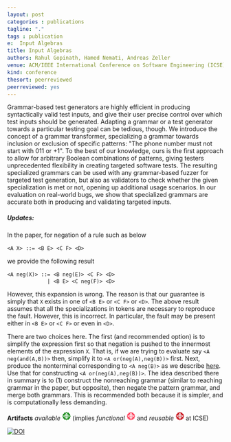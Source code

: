 ```yaml
---
layout: post
categories : publications
tagline: "."
tags : publication
e:  Input Algebras
title: Input Algebras
authors: Rahul Gopinath, Hamed Nemati, Andreas Zeller
venue: ACM/IEEE International Conference on Software Engineering (ICSE) 
kind: conference
thesort: peerreviewed
peerreviewed: yes
---
```


Grammar-based test generators are highly efficient in producing syntactically
valid test inputs, and give their user precise control over which test inputs
should be generated. Adapting a grammar or a test generator towards a particular
testing goal can be tedious, though. We introduce the concept of a grammar
transformer, specializing a grammar towards inclusion or exclusion of specific
patterns: "The phone number must not start with 011 or +1". To the best of our
knowledge, ours is the first approach to allow for arbitrary Boolean
combinations of patterns, giving testers unprecedented flexibility in creating
targeted software tests. The resulting specialized grammars can be used with any
grammar-based fuzzer for targeted test generation, but also as validators to
check whether the given specialization is met or not, opening up additional
usage scenarios. In our evaluation on real-world bugs, we show that specialized
grammars are accurate both in producing and validating targeted inputs.

##### Updates:

In the paper, for negation of a rule such as below

```
<A X> ::= <B E> <C F> <D>
```
we provide the following result

```
<A neg(X)> ::= <B neg(E)> <C F> <D>
             | <B E> <C neg(F)> <D>
```

However, this expansion is wrong. The reason is that our guarantee is simply
that `X` exists in one of `<B E>` or `<C F>` or `<D>`. The above result assumes
that all the specializations in tokens are necessary to reproduce the fault.
However, this is incorrect. In particular, the fault may be present either in
`<B E>` or `<C F>` or even in `<D>`.

<!-- Important: The basic idea here is to ensure that nosingle rule can result in the
negated expression on expansion.-->

There are two choices here. The first (and recommended option) is to simplify
the expression first so that negation is pushed to the innermost elements of
the expression `X`. That is, if we are trying to evaluate say `<A neg(and(A,B))>`
then, simplify it to `<A or(neg(A),neg(B))>` first. Next, produce the
nonterminal corresponding to `<A neg(B)>` as we describe [here](https://rahul.gopinath.org/post/2021/09/12/negated-fault-grammars/#unreachable-grammar). Use that for constructing `<A or(neg(A),neg(B))>`. The idea described there
in summary is to (1) construct the nonreaching grammar (similar to reaching
grammar in the paper, but opposite), then negate the pattern grammar, and merge
both grammars. This is recommended both because it is simpler, and is
computationally less demanding.


**Artifacts** _available_ ![ACM artifact available](/resources/acm_artifact_available_20px.png) (implies _functional_ ![ACM artifact functional](/resources/acm_artifact_functional_20px.png) and _reusable_ ![ACM artifact reusable](/resources/acm_artifact_reusable_20px.png) at ICSE)

[![DOI](https://zenodo.org/badge/DOI/10.5281/zenodo.4456296.svg)](https://doi.org/10.5281/zenodo.4456296)

[<em class="fa fa-book fa-lg" aria-hidden="true"></em>](/resources/icse2021/gopinath2021input.pdf "paper")
[<em class="fa fa-bookmark-o fa-lg" aria-hidden="true"></em>](https://raw.githubusercontent.com/rahulgopinath/rahulgopinath.github.io/master/resources/icse2021/gopinath2021input.bib "reference")
